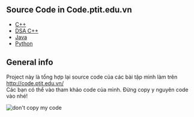 ## Source Code in Code.ptit.edu.vn
* [C++](https://github.com/taduyhc/Code.ptit.TaDuy/tree/main/C%2B%2B)
* [DSA C++](https://github.com/taduyhc/Code.ptit.TaDuy/tree/main/DSA%20C%2B%2B)
* [Java](https://github.com/taduyhc/Code.ptit.TaDuy/tree/main/Java)
* [Python](https://github.com/taduyhc/Code.ptit.TaDuy/tree/main/Python)

## General info
 Project này là tổng hợp lại source code của các bài tập mình làm trên http://code.ptit.edu.vn/  
 Các bạn có thể vào tham khảo code của mình. Đừng copy y nguyên code vào nhé!  
   
 ![don't copy my code](https://github.com/taduyhc/Code.ptit.TaDuy/blob/main/Temp/dont%20copy%20source%20code.jpeg)

  
